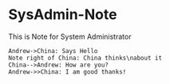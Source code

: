 # SysAdmin-Note
This is Note for System Administrator

```seq
Andrew->China: Says Hello 
Note right of China: China thinks\nabout it 
China-->Andrew: How are you? 
Andrew->>China: I am good thanks!
```
